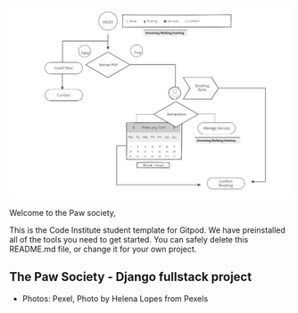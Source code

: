 <img src="/readme_files/wireframe.png" style="margin: 0;">

Welcome to the Paw society,

This is the Code Institute student template for Gitpod. We have preinstalled all of the tools you need to get started. You can safely delete this README.md file, or change it for your own project.

## The Paw Society - Django fullstack project


* Photos: Pexel, Photo by Helena Lopes from Pexels

